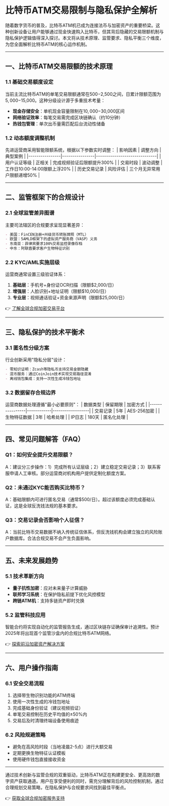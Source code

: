 # 比特币ATM交易限制与隐私保护全解析

随着数字货币的普及，比特币ATM机已成为连接法币与加密资产的重要桥梁。这种创新设备让用户能够通过现金快速购入比特币，但其背后隐藏的交易限额机制与隐私保护逻辑值得深入探讨。本文将从技术原理、监管要求、隐私平衡三个维度，为您全面解析比特币ATM的核心运作机制。

---

## 一、比特币ATM交易限额的技术原理

### 1.1 基础交易额度设定
当前主流比特币ATM的单笔交易限额通常在$500-$2,500之间，日累计限额范围为$5,000-$15,000。这种分级设计源于多重技术考量：
- **现金存储安全**：单机现金容量限制在$10,000-$30,000区间
- **网络验证效率**：每笔交易需完成区块链确认（约10分钟）
- **热钱包管理**：单次出币量需匹配后台流动性储备

### 1.2 动态额度调整机制
先进运营商采用智能限额系统，根据以下参数实时调整：
| 影响因素       | 调整方向       | 典型案例                     |
|----------------|----------------|------------------------------|
| 用户认证等级   | 正相关         | 完成视频验证后限额提升300%   |
| 交易时段       | 波动调整       | 工作日10:00-14:00限额上浮20% |
| 历史交易记录   | 风险评估       | 三个月无异常用户限额递增50%  |

---

## 二、监管框架下的合规设计

### 2.1 全球监管差异图谱
主要司法辖区的合规要求呈现显著差异：
```markdown
- 美国：FinCEN注册+州级货币转账牌照（MTL）
- 欧盟：5AMLD框架下的虚拟资产服务商（VASP）义务
- 东南亚：菲律宾要求100%交易监控录像存档
- 中东：阿联酋要求客户生物特征识别
```

### 2.2 KYC/AML实施层级
运营商通常设置三级验证体系：
1. **基础层**：手机号+身份证OCR扫描（限额$2,000/日）
2. **增强层**：人脸识别+地址证明（限额$10,000/日）
3. **专业层**：视频通话验证+资金来源声明（限额$25,000/日）

👉 [了解全球合规加密交易平台](https://bit.ly/okx_welcome)

---

## 三、隐私保护的技术平衡术

### 3.1 匿名性分级方案
行业创新采用"隐私分层"设计：
```markdown
- 零知识证明：Zcash等隐私币支持交易金额隐藏
- 混币服务：通过CoinJoin技术实现交易路径混淆
- 离线钱包集成：支持一次性生成冷钱包地址
```

### 3.2 数据留存合规边界
运营商数据处理遵循"最小必要原则"：
| 数据类型       | 保留期限   | 加密方式         |
|----------------|------------|------------------|
| 交易记录       | 5年        | AES-256加密      |
| 生物特征数据   | 3年        | 哈希处理         |
| IP日志         | 180天      | 匿名化处理       |

---

## 四、常见问题解答（FAQ）

### Q1：如何安全提升交易限额？
A：建议分三步操作：1）完成所有认证层级；2）建立稳定交易记录；3）联系客服申请人工审核。部分运营商对机构用户提供定制化额度方案。

### Q2：未通过KYC能否购买比特币？
A：基础限额内可进行匿名交易（通常$500/日）。超过该额度必须完成基础认证，这是全球反洗钱法规的基本要求。

### Q3：交易记录会否影响个人征信？
A：当前比特币交易数据不纳入传统征信体系，但反洗钱机构会建立独立的风险账户数据库。合法合规交易不会产生负面影响。

---

## 五、未来发展趋势

### 5.1 技术革新方向
- **量子抗性加密**：应对未来量子计算威胁
- **联邦学习系统**：在保护隐私前提下优化风控模型
- **跨链ATM机**：支持多链资产即时兑换

### 5.2 监管科技应用
智能合约将实现自动化的监管报告生成，通过区块链存证确保审计追溯性。预计2025年将出现首个监管沙盒内的合规比特币ATM网络。

👉 [探索前沿加密资产解决方案](https://bit.ly/okx_welcome)

---

## 六、用户操作指南

### 6.1 安全交易流程
1. 选择带生物识别功能的ATM终端
2. 使用一次性生成的冷钱包地址
3. 完成基础身份验证（建议视频验证）
4. 单笔交易控制在历史平均值的±50%内
5. 交易后及时清理终端设备使用痕迹

### 6.2 风险规避策略
- 避免在高风险时段（当地凌晨2-5点）进行大额交易
- 定期更换生物特征认证模板
- 使用硬件钱包直接接收资金

---

通过技术创新与监管合规的双重驱动，比特币ATM正在构建更安全、更高效的数字资产获取通道。用户在享受便利的同时，需充分理解背后的风险控制机制，通过合理规划交易策略，在隐私保护与合规要求间找到最佳平衡点。

👉 [获取全球合规加密服务支持](https://bit.ly/okx_welcome)